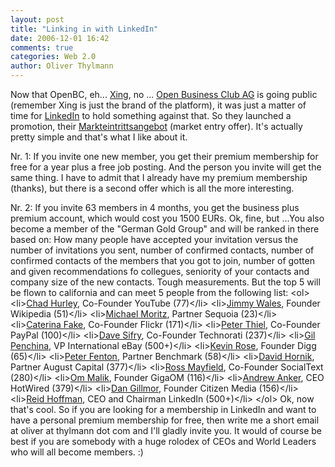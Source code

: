```yaml
---
layout: post
title: "Linking in with LinkedIn"
date: 2006-12-01 16:42
comments: true
categories: Web 2.0
author: Oliver Thylmann
---
```







Now that OpenBC, eh... [Xing](http://xing.com/), no ... [Open Business Club AG](http://corporate.xing.com/) is going public (remember Xing is just the brand of the platform), it was just a matter of time for [LinkedIn](http://linkedin.com/) to hold something against that. So they launched a promotion, their [Markteintrittsangebot](http://www.linkedin.com/static?key=promo_de) (market entry offer). It's actually pretty simple and that's what I like about it.

Nr. 1: If you invite one new member, you get their premium membership for free for a year plus a free job posting. And the person you invite will get the same thing. I have to admit that I already have my premium membership (thanks), but there is a second offer which is all the more interesting.

Nr. 2: If you invite 63 members in 4 months, you get the business plus premium account, which would cost you 1500 EURs. Ok, fine, but ...You also become a member of the &quot;German Gold Group&quot; and will be ranked in there based on: How many people have accepted your invitation versus the number of invitations you sent, number of confirmed contacts, number of confirmed contacts of the members that you got to join, number of gotten and given recommendations fo collegues, seniority of your contacts and company size of the new contacts. Tough measurements. But the top 5 will be flown to california and can meet 5 people from the following list:
&lt;ol&gt;
	&lt;li&gt;[Chad Hurley](http://www.linkedin.com/in/chadhurley), Co-Founder YouTube (77)&lt;/li&gt;
	&lt;li&gt;[Jimmy Wales](http://www.linkedin.com/pub/0/a8b/919), Founder Wikipedia (51)&lt;/li&gt;
	&lt;li&gt;[Michael Moritz](http://www.linkedin.com/in/michaelmoritz), Partner Sequoia (23)&lt;/li&gt;
	&lt;li&gt;[Caterina Fake](http://www.linkedin.com/in/cefake), Co-Founder Flickr (171)&lt;/li&gt;
	&lt;li&gt;[Peter Thiel](http://www.linkedin.com/in/peterthiel), Co-Founder PayPal (100)&lt;/li&gt;
	&lt;li&gt;[Dave Sifry](http://www.linkedin.com/pub/0/0/987), Co-Founder Technorati (237)&lt;/li&gt;
	&lt;li&gt;[Gil Penchina](http://www.linkedin.com/in/gilpenchina), VP International eBay (500+)&lt;/li&gt;
	&lt;li&gt;[Kevin Rose](http://www.linkedin.com/in/kevinrose), Founder Digg (65)&lt;/li&gt;
	&lt;li&gt;[Peter Fenton](http://www.linkedin.com/pub/0/17/b1), Partner Benchmark (58)&lt;/li&gt;
	&lt;li&gt;[David Hornik](http://www.linkedin.com/pub/0/1/789), Partner August Capital (377)&lt;/li&gt;
	&lt;li&gt;[Ross Mayfield](http://www.linkedin.com/in/rossmayfield), Co-Founder SocialText (280)&lt;/li&gt;
	&lt;li&gt;[Om Malik](http://www.linkedin.com/in/gigaom), Founder GigaOM (116)&lt;/li&gt;
	&lt;li&gt;[Andrew Anker](http://www.linkedin.com/pub/0/1/781), CEO HotWired (379)&lt;/li&gt;
	&lt;li&gt;[Dan Gillmor](http://www.linkedin.com/pub/0/1/aba), Founder Citizen Media (156)&lt;/li&gt;
	&lt;li&gt;[Reid Hoffman](http://www.linkedin.com/in/reidhoffman), CEO and Chairman LinkedIn (500+)&lt;/li&gt;
&lt;/ol&gt;
Ok, now that's cool. So if you are looking for a membership in LinkedIn and want to have a personal premium membership for free, then write me a short email at oliver at thylmann dot com and I'll gladly invite you. It would of course be best if you are somebody with a huge rolodex of CEOs and World Leaders who will all become members. :)

